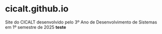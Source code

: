# cicalt.github.io
Site do CICALT desenvolvido pelo 3º Ano de Desenvolvimento de Sistemas em 1º semestre de 2025
**teste**
